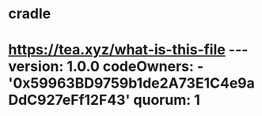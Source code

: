 # cradle
# https://tea.xyz/what-is-this-file --- version: 1.0.0 codeOwners:   - '0x59963BD9759b1de2A73E1C4e9aDdC927eFf12F43' quorum: 1
